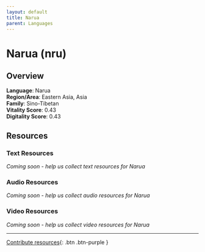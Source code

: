 ```yaml
---
layout: default
title: Narua
parent: Languages
---
```


# Narua (nru)

## Overview

**Language**: Narua  
**Region/Area**: Eastern Asia, Asia  
**Family**: Sino-Tibetan  
**Vitality Score**: 0.43  
**Digitality Score**: 0.43  

## Resources

### Text Resources
*Coming soon - help us collect text resources for Narua*

### Audio Resources
*Coming soon - help us collect audio resources for Narua*

### Video Resources
*Coming soon - help us collect video resources for Narua*

---

[Contribute resources](https://fairtrain.github.io/){: .btn .btn-purple }
